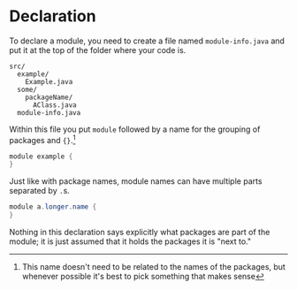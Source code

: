 # Declaration

To declare a module, you need to create a file named `module-info.java`
and put it at the top of the folder where your code is.

```
src/
  example/
    Example.java
  some/
    packageName/
      AClass.java
  module-info.java
```

Within this file you put `module` followed by a name for the grouping of packages and `{}`.[^itsbest]

```java
module example {
}
```

Just like with package names, module names can have multiple parts separated by `.`s.

```java
module a.longer.name {
}
```

Nothing in this declaration says explicitly what packages are part of the module; it is just assumed that it holds the packages it is "next to."

[^itsbest]: This name doesn't need to be related to the names of the packages, but whenever possible it's best to pick something that makes sense